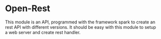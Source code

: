 # Open-Rest

This module is an API, programmed with the framework spark to create an rest API with different versions. It should be easy with this module to setup a web server and create rest handler.